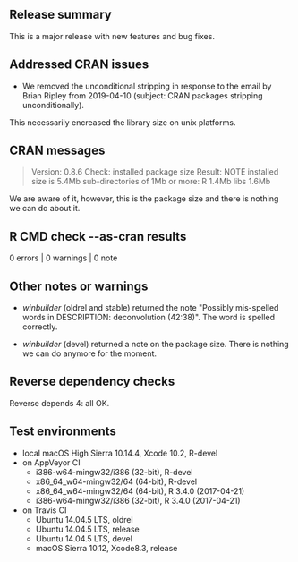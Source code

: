 ## Release summary

This is a major release with new features and bug fixes. 

## Addressed CRAN issues

* We removed the unconditional stripping in response to the email by 
Brian Ripley from 2019-04-10 (subject: CRAN packages stripping unconditionally).

This necessarily encreased the library size on unix platforms.

## CRAN messages

>Version: 0.8.6 
>Check: installed package size 
>Result: NOTE 
>     installed size is 5.4Mb
>     sub-directories of 1Mb or more:
>     R 1.4Mb
>     libs 1.6Mb 

We are aware of it, however, this is the package size and there is nothing we can 
do about it.

## R CMD check --as-cran results

0 errors | 0 warnings | 0 note

## Other notes or warnings

* *winbuilder* (oldrel and stable) returned the note "Possibly mis-spelled words in DESCRIPTION: deconvolution (42:38)". The 
word is spelled correctly. 

* *winbuilder* (devel) returned a note on the package size. There is nothing we can do anymore for the moment. 

## Reverse dependency checks

Reverse depends 4: all OK.

## Test environments
* local macOS High Sierra 10.14.4, Xcode 10.2, R-devel
* on AppVeyor CI
    * i386-w64-mingw32/i386 (32-bit), R-devel
    * x86_64_w64-mingw32/64 (64-bit), R-devel
    * x86_64_w64-mingw32/64 (64-bit), R 3.4.0 (2017-04-21)
    * i386-w64-mingw32/i386 (32-bit), R 3.4.0 (2017-04-21)
* on Travis CI
    * Ubuntu 14.04.5 LTS, oldrel
    * Ubuntu 14.04.5 LTS, release
    * Ubuntu 14.04.5 LTS, devel
    * macOS Sierra 10.12, Xcode8.3, release
